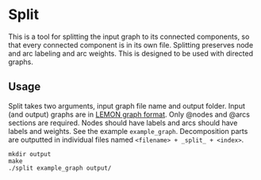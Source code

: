 # Split

This is a tool for splitting the input graph to its connected components, so that every connected component is in its own file. Splitting preserves node and arc labeling and arc weights. This is designed to be used with directed graphs.

## Usage

Split takes two arguments, input graph file name and output folder. Input (and output) graphs are in [LEMON graph format](http://lemon.cs.elte.hu/pub/tutorial/a00018.html). Only @nodes and @arcs sections are required. Nodes should have labels and arcs should have labels and weights. See the example `example_graph`. Decomposition parts are outputted in individual files named `<filename> + _split_ + <index>`.

```
mkdir output
make
./split example_graph output/
```
